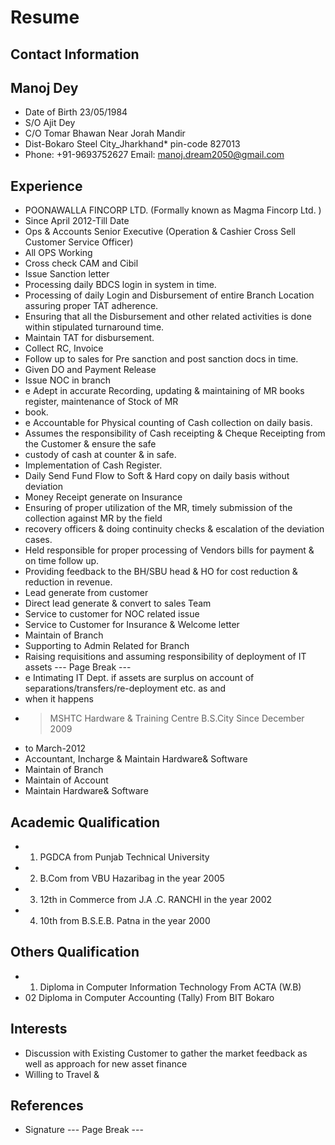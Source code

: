 # Resume

## Contact Information



## Manoj Dey

* Date of Birth 23/05/1984
* S/O Ajit Dey
* C/O Tomar Bhawan Near Jorah Mandir
* Dist-Bokaro Steel City_Jharkhand* pin-code 827013
* Phone: +91-9693752627 Email: manoj.dream2050@gmail.com


## Experience

* POONAWALLA FINCORP LTD. (Formally known as Magma Fincorp Ltd. )
* Since April 2012-Till Date
* Ops & Accounts Senior Executive (Operation & Cashier Cross Sell Customer Service Officer)
* All OPS Working
* Cross check CAM and Cibil
* Issue Sanction letter
* Processing daily BDCS login in system in time.
* Processing of daily Login and Disbursement of entire Branch Location assuring proper TAT adherence.
* Ensuring that all the Disbursement and other related activities is done within stipulated turnaround time.
* Maintain TAT for disbursement.
* Collect RC, Invoice
* Follow up to sales for Pre sanction and post sanction docs in time.
* Given DO and Payment Release
* Issue NOC in branch
* e Adept in accurate Recording, updating & maintaining of MR books register, maintenance of Stock of MR
* book.
* e Accountable for Physical counting of Cash collection on daily basis.
* Assumes the responsibility of Cash receipting & Cheque Receipting from the Customer & ensure the safe
* custody of cash at counter & in safe.
* Implementation of Cash Register.
* Daily Send Fund Flow to Soft & Hard copy on daily basis without deviation
* Money Receipt generate on Insurance
* Ensuring of proper utilization of the MR, timely submission of the collection against MR by the field
* recovery officers & doing continuity checks & escalation of the deviation cases.
* Held responsible for proper processing of Vendors bills for payment & on time follow up.
* Providing feedback to the BH/SBU head & HO for cost reduction & reduction in revenue.
* Lead generate from customer
* Direct lead generate & convert to sales Team
* Service to customer for NOC related issue
* Service to Customer for Insurance & Welcome letter
* Maintain of Branch
* Supporting to Admin Related for Branch
* Raising requisitions and assuming responsibility of deployment of IT assets
--- Page Break ---
* e Intimating IT Dept. if assets are surplus on account of separations/transfers/re-deployment etc. as and
* when it happens
* > MSHTC Hardware & Training Centre B.S.City Since December 2009
* to March-2012
* Accountant, Incharge & Maintain Hardware& Software
* Maintain of Branch
* Maintain of Account
* Maintain Hardware& Software


## Academic Qualification 

* 01. PGDCA from Punjab Technical University
* 02. B.Com from VBU Hazaribag in the year 2005
* 03. 12th in Commerce from J.A .C. RANCHI in the year 2002
* 04. 10th from B.S.E.B. Patna in the year 2000


## Others Qualification 

* 01. Diploma in Computer Information Technology From ACTA (W.B)
* 02 Diploma in Computer Accounting (Tally) From BIT Bokaro


## Interests

* Discussion with Existing Customer to gather the market feedback as well as approach for new asset finance
* Willing to Travel &


## References

* Signature
--- Page Break ---

